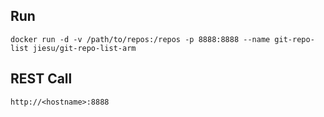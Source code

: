 ## Run
```
docker run -d -v /path/to/repos:/repos -p 8888:8888 --name git-repo-list jiesu/git-repo-list-arm
```

## REST Call
```
http://<hostname>:8888
```
